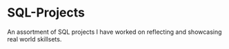 # SQL-Projects
An assortment of SQL projects I have worked on reflecting and showcasing real world skillsets.
